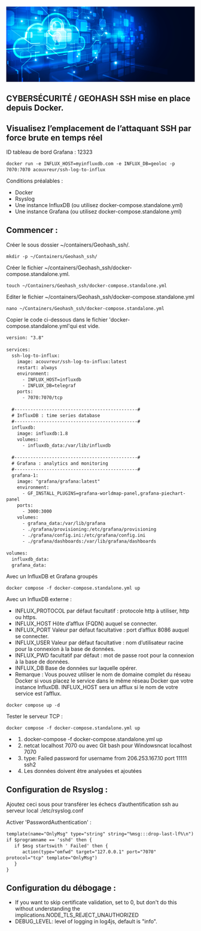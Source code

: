 ![Debian_logo-01](./images/Cloud-et-securite.png)

## CYBERSÉCURITÉ / GEOHASH SSH mise en place depuis Docker.

## Visualisez l’emplacement de l’attaquant SSH par force brute en temps réel

ID tableau de bord Grafana : 12323
```
docker run -e INFLUX_HOST=myinfluxdb.com -e INFLUX_DB=geoloc -p 7070:7070 acouvreur/ssh-log-to-influx
```
Conditions préalables :

- Docker
- Rsyslog
- Une instance InfluxDB (ou utilisez docker-compose.standalone.yml)
- Une instance Grafana (ou utilisez docker-compose.standalone.yml)

## Commencer :
Créer le sous dossier ~/containers/Geohash_ssh/.
```
mkdir -p ~/Containers/Geohash_ssh/
```
Créer le fichier ~/containers/Geohash_ssh/docker-compose.standalone.yml.
```
touch ~/Containers/Geohash_ssh/docker-compose.standalone.yml
```
Editer le fichier ~/containers/Geohash_ssh/docker-compose.standalone.yml
```
nano ~/Containers/Geohash_ssh/docker-compose.standalone.yml
```
Copier le code ci-dessous dans le fichier 'docker-compose.standalone.yml'qui est vide.
```
version: "3.8"

services:
  ssh-log-to-influx:
    image: acouvreur/ssh-log-to-influx:latest
    restart: always
    environment:
      - INFLUX_HOST=influxdb
      - INFLUX_DB=telegraf
    ports:
      - 7070:7070/tcp

  #----------------------------------------------#
  # InfluxDB : time series database
  #----------------------------------------------#
  influxdb:
    image: influxdb:1.8
    volumes:
      - influxdb_data:/var/lib/influxdb

  #----------------------------------------------#
  # Grafana : analytics and monitoring
  #----------------------------------------------#
  grafana-1:
    image: "grafana/grafana:latest"
    environment:
      - GF_INSTALL_PLUGINS=grafana-worldmap-panel,grafana-piechart-panel
    ports:
      - 3000:3000
    volumes:
      - grafana_data:/var/lib/grafana
      - ./grafana/provisioning:/etc/grafana/provisioning
      - ./grafana/config.ini:/etc/grafana/config.ini
      - ./grafana/dashboards:/var/lib/grafana/dashboards

volumes:
  influxdb_data:
  grafana_data:
```
Avec un InfluxDB et Grafana groupés
```
docker compose -f docker-compose.standalone.yml up
```
Avec un InfluxDB externe :

- INFLUX_PROTOCOL par défaut facultatif : protocole http à utiliser, http ou https.
- INFLUX_HOST Hôte d’afflux (FQDN) auquel se connecter.
- INFLUX_PORT Valeur par défaut facultative : port d’afflux 8086 auquel se connecter.
- INFLUX_USER Valeur par défaut facultative : nom d’utilisateur racine pour la connexion à la base de données.
- INFLUX_PWD facultatif par défaut : mot de passe root pour la connexion à la base de données.
- INFLUX_DB Base de données sur laquelle opérer.
- Remarque : Vous pouvez utiliser le nom de domaine complet du réseau Docker si vous placez le service dans le même réseau Docker que votre instance InfluxDB. INFLUX_HOST sera un afflux si le nom de votre service est l’afflux.

```
docker compose up -d
```
Tester le serveur TCP :
```
docker compose -f docker-compose.standalone.yml up
```

- 1) docker-compose -f docker-compose.standalone.yml up
- 2) netcat localhost 7070 ou avec Git bash pour Windowsncat localhost 7070
- 3) type: Failed password for username from 206.253.167.10 port 11111 ssh2
- 4) Les données doivent être analysées et ajoutées

## Configuration de Rsyslog :

Ajoutez ceci sous pour transférer les échecs d’authentification ssh au serveur local :/etc/rsyslog.conf

Activer 'PasswordAuthentication' :

```
template(name="OnlyMsg" type="string" string="%msg:::drop-last-lf%\n")
if $programname == 'sshd' then {
   if $msg startswith ' Failed' then {
      action(type="omfwd" target="127.0.0.1" port="7070" protocol="tcp" template="OnlyMsg")
   }
}
```
## Configuration du débogage :

- If you want to skip certificate validation, set to 0, but don't do this without understanding the implications.NODE_TLS_REJECT_UNAUTHORIZED
- DEBUG_LEVEL: level of logging in log4js, default is "info".
